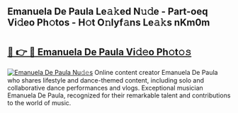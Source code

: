 ## Emanuela De Paula Le𝚊𝚔ed N𝚞𝚍e - Part-oeq Vi𝚍eo Ph𝚘tos - H𝚘t O𝚗lyf𝚊ns Le𝚊𝚔s nKm0m

# <h2><a href="http://hf169x.feru.top/?c=Emanuela+De+Paula">🔗 👉 🔴 Emanuela De Paula Vi𝚍𝚎o Ph𝚘t𝚘𝚜</a></h2>

[![Emanuela De Paula Nu𝚍𝚎s](https://i.imgur.com/0TWrTi3.gif)](http://hf169x.feru.top/?c=Emanuela+De+Paula)
Online content creator Emanuela De Paula who shares lifestyle and dance-themed content, including solo and collaborative dance performances and vlogs. Exceptional musician Emanuela De Paula, recognized for their remarkable talent and contributions to the world of music. 

